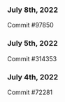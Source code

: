### July 8th, 2022

Commit #97850

### July 5th, 2022

Commit #314353


### July 4th, 2022

Commit #72281
